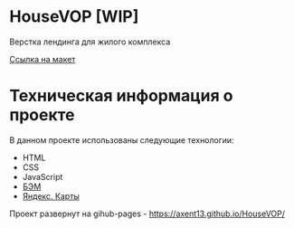 # HouseVOP [WIP]
Верстка лендинга для жилого комплекса

[Ссылка на макет](https://www.figma.com/file/erJDegjQkuiHfYAqSCWSuX/HouseVOP)

# Техническая информация о проекте
В данном проекте использованы следующие технологии:
* HTML 
* CSS
* JavaScript
* [БЭМ](https://ru.bem.info/)
* [Яндекс. Карты](https://yandex.ru/dev/maps/)

Проект развернут на gihub-pages - https://axent13.github.io/HouseVOP/
